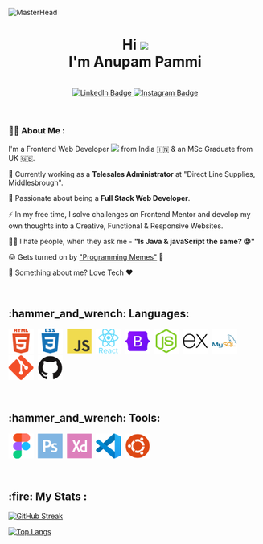 ![MasterHead](https://madehuge.com/wp-content/uploads/2022/03/web-development.gif)

<div id="header" align="center">
   <h1>
  Hi
  <img src="https://media.giphy.com/media/hvRJCLFzcasrR4ia7z/giphy.gif" width="30px"/> <br/> I'm Anupam Pammi
</h1>
</div> <br/>
<div id="badges" align="center">
  <a href="https://www.linkedin.com/in/anupampammi">
    <img src="https://img.shields.io/badge/LinkedIn-blue?style=for-the-badge&logo=linkedin&logoColor=white" alt="LinkedIn Badge"/>
  </a>
  <a href="https://instagram.com/frontend_nani?igshid=YmMyMTA2M2Y=">
    <img src="https://img.shields.io/badge/Instagram-orange?style=for-the-badge&logo=instagram&logoColor=white" alt="Instagram Badge"/>
  </a>
  <div id="viewCounter">
    <img src="https://komarev.com/ghpvc/?username=Kruzzz-anupampammi&style=flat-square&color=blue" alt=""/>
  </div><br/>
 
</div>

<div id="profile">
  
  
  ### :man_technologist: About Me : 
  I'm a Frontend Web Developer <img src="https://media.giphy.com/media/WUlplcMpOCEmTGBtBW/giphy.gif" width="30"> from India 🇮🇳 & an MSc Graduate from UK 🇬🇧.
  
 :telescope: Currently working as a <b>Telesales Administrator</b> at "Direct Line Supplies, Middlesbrough".

  :seedling: Passionate about being a <b>Full Stack Web Developer</b>.

 :zap: In my free time, I solve challenges on Frontend Mentor and develop my own thoughts into a Creative, Functional & Responsive Websites.

  :man_facepalming: I hate people, when they ask me  - <b>"Is Java & javaScript the same? :rage:"</b>
  
  :stuck_out_tongue_closed_eyes: Gets turned on by <u>"Programming Memes"</u> :rofl:
  
  :speech_balloon: Something about me? Love Tech :heart:
  </div><br/>

<div id="languages">


  <h2> :hammer_and_wrench: Languages:</h2>
  
  <img src="https://github.com/devicons/devicon/blob/master/icons/html5/html5-plain-wordmark.svg" title="HTML5" alt="HTML" width="50" height="50"/>&nbsp;
    <img src="https://github.com/devicons/devicon/blob/master/icons/css3/css3-plain-wordmark.svg"  title="CSS3" alt="CSS" width="50" height="50"/>&nbsp;
    <img src="https://github.com/devicons/devicon/blob/master/icons/javascript/javascript-original.svg" title="JavaScript" alt="JavaScript" width="50" height="50"/>&nbsp;
    <img src="https://github.com/devicons/devicon/blob/master/icons/react/react-original-wordmark.svg" title="React" alt="React" width="50" height="50"/>&nbsp;
   <img src="https://github.com/devicons/devicon/blob/master/icons/bootstrap/bootstrap-original.svg" title="bootstrap" alt="bootstrap" width="50" height="50"/>&nbsp;
  <img src="https://github.com/devicons/devicon/blob/master/icons/nodejs/nodejs-original.svg" title="nodejs" alt="nodejs" width="50" height="50"/>&nbsp;
  <img src="https://github.com/devicons/devicon/blob/master/icons/express/express-original.svg" title="expressjs" alt="ejs" width="50" height="50"/>&nbsp;
    <img src="https://github.com/devicons/devicon/blob/master/icons/mysql/mysql-original-wordmark.svg" title="MySQL"  alt="MySQL" width="50" height="50"/>&nbsp;
  <img src="https://github.com/devicons/devicon/blob/master/icons/git/git-original.svg" title="git" alt="git" width="50" height="50" />&nbsp;
   <img src="https://github.com/devicons/devicon/blob/master/icons/github/github-original.svg" title="github" alt="github" width="50" height="50" />&nbsp;
  </div><br/>
  
  <div id="tools">


  <h2> :hammer_and_wrench: Tools:</h2>
  
  <img src="https://github.com/devicons/devicon/blob/master/icons/figma/figma-original.svg" title="figma" alt="figma" width="50" height="50"/>&nbsp;
    <img src="https://github.com/devicons/devicon/blob/master/icons/photoshop/photoshop-plain.svg"  title="photoshop" alt="ps" width="50" height="50"/>&nbsp;
    <img src="https://github.com/devicons/devicon/blob/master/icons/xd/xd-plain.svg" title="xd" alt="xd" width="50" height="50"/>&nbsp;
    <img src="https://github.com/devicons/devicon/blob/master/icons/vscode/vscode-original.svg" title="vs" alt="vs" width="50" height="50"/>&nbsp;
  <img src="https://github.com/devicons/devicon/blob/master/icons/ubuntu/ubuntu-plain.svg" title="ubuntu" alt="ubuntu" width="50" height="50" />&nbsp;
  </div><br/>

<div class="stats">
  <h2> :fire: My Stats : </h2>
  
 [![GitHub Streak](http://github-readme-streak-stats.herokuapp.com?user=Kruzzz-anupampammi&theme=leafy&hide_border=true&border_radius=5)](https://git.io/streak-stats)
  
  [![Top Langs](https://github-readme-stats.vercel.app/api/top-langs/?username=Kruzzz-anupampammi&layout=compact&theme=vision-friendly-dark)](https://github.com/anuraghazra/github-readme-stats)
  </div>

